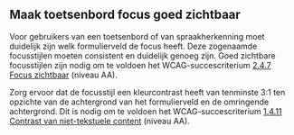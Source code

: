 ## Maak toetsenbord focus goed zichtbaar

Voor gebruikers van een toetsenbord of van spraakherkenning moet duidelijk zijn welk formulierveld de focus heeft. Deze zogenaamde focusstijlen moeten consistent en duidelijk genoeg zijn. Goed zichtbare focusstijlen zijn nodig om te voldoen het WCAG-succescriterium [2.4.7 Focus zichtbaar](https://www.w3.org/WAI/WCAG22/Understanding/focus-visible.html) (niveau AA).

Zorg ervoor dat de focusstijl een kleurcontrast heeft van tenminste 3:1 ten opzichte van de achtergrond van het formulierveld en de omringende achtergrond. Dit is nodig om te voldoen het WCAG-succescriterium [1.4.11 Contrast van niet-tekstuele content](https://www.w3.org/WAI/WCAG22/Understanding/non-text-content.html) (niveau AA).
